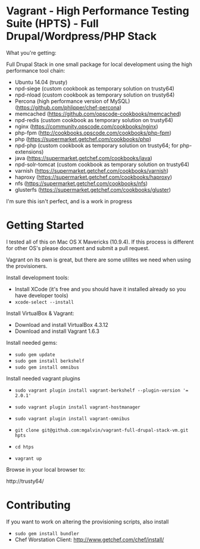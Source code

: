 # Vagrant - High Performance Testing Suite (HPTS) - Full Drupal/Wordpress/PHP Stack

What you're getting:

Full Drupal Stack in one small package for local development using the high performance tool chain:

 * Ubuntu 14.04 (trusty)
 * npd-siege (custom cookbook as temporary solution on trusty64)
 * npd-nload (custom cookbook as temporary solution on trusty64)
 * Percona (high performance version of MySQL) (https://github.com/phlipper/chef-percona)
 * memcached (https://github.com/opscode-cookbooks/memcached)
 * npd-redis (custom cookbook as temporary solution on trusty64)
 * nginx (https://community.opscode.com/cookbooks/nginx)
 * php-fpm (http://cookbooks.opscode.com/cookbooks/php-fpm)
 * php (https://supermarket.getchef.com/cookbooks/php)
 * npd-php (custom cookbook as temporary solution on trusty64; for php-extensions)
 * java (https://supermarket.getchef.com/cookbooks/java)
 * npd-solr-tomcat (custom cookbook as temporary solution on trusty64)
 * varnish (https://supermarket.getchef.com/cookbooks/varnish)
 * haproxy (https://supermarket.getchef.com/cookbooks/haproxy)
 * nfs (https://supermarket.getchef.com/cookbooks/nfs)
 * glusterfs (https://supermarket.getchef.com/cookbooks/gluster)

I'm sure this isn't perfect, and is a work in progress

# Getting Started

I tested all of this on Mac OS X Mavericks (10.9.4). If this process is different for other OS's please document and submit a pull request.

Vagrant on its own is great, but there are some utilites we need when using the provisioners.

Install development tools:

 * Install XCode (it's free and you should have it installed already so you have developer tools)
 * `xcode-select --install`

Install VirtualBox & Vagrant:

 * Download and install VirtualBox 4.3.12
 * Download and install Vagrant 1.6.3

Install needed gems:

 * `sudo gem update`
 * `sudo gem install berkshelf`
 * `sudo gem install omnibus`

Install needed vagrant plugins
 * `sudo vagrant plugin install vagrant-berkshelf --plugin-version '= 2.0.1'`
 * `sudo vagrant plugin install vagrant-hostmanager`
 * `sudo vagrant plugin install vagrant-omnibus`

 * `git clone git@github.com:mgalvin/vagrant-full-drupal-stack-vm.git hpts`

 * `cd htps`
 * `vagrant up`

Browse in your local browser to:

http://trusty64/

# Contributing

If you want to work on altering the provisioning scripts, also install

 * `sudo gem install bundler`
 * Chef Worstation Client: http://www.getchef.com/chef/install/
